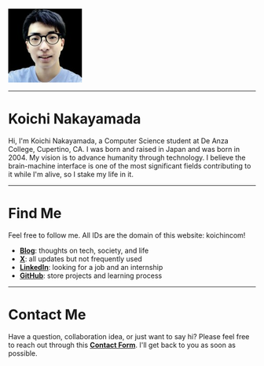 
![Koichi's Photo](profile150.jpg)

---

# Koichi Nakayamada

Hi, I'm Koichi Nakayamada, a Computer Science student at De Anza College, Cupertino, CA. I was born and raised in Japan and was born in 2004. My vision is to advance humanity through technology. I believe the brain-machine interface is one of the most significant fields contributing to it while I'm alive, so I stake my life in it.

---

# Find Me

Feel free to follow me. All IDs are the domain of this website: koichincom!

- [**Blog**](https://medium.com/@koichincom): thoughts on tech, society, and life
- [**X**](https://x.com/koichincom): all updates but not frequently used
- [**LinkedIn**](https://linkedin.com/in/koichincom): looking for a job and an internship
- [**GitHub**](https://github.com/koichincom): store projects and learning process

---

# Contact Me

Have a question, collaboration idea, or just want to say hi? Please feel free to reach out through this [**Contact Form**](https://forms.gle/TTmCVmB7TK8fyH5Z8). I'll get back to you as soon as possible.
